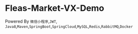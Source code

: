 # Fleas-Market-VX-Demo

Powered By `微信小程序`,`JWT`, `Java8`,`Maven`,`SpringBoot`,`SpringCloud`,`MySQL`,`Redis`,`RabbitMQ`,`Docker`

